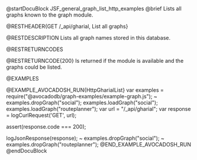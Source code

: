 
@startDocuBlock JSF_general_graph_list_http_examples
@brief Lists all graphs known to the graph module.

@RESTHEADER{GET /_api/gharial, List all graphs}

@RESTDESCRIPTION
Lists all graph names stored in this database.

@RESTRETURNCODES

@RESTRETURNCODE{200}
Is returned if the module is available and the graphs could be listed.

@EXAMPLES

@EXAMPLE_AVOCADOSH_RUN{HttpGharialList}
  var examples = require("@avocadodb/graph-examples/example-graph.js");
~ examples.dropGraph("social");
  examples.loadGraph("social");
  examples.loadGraph("routeplanner");
  var url = "/_api/gharial";
  var response = logCurlRequest('GET', url);

  assert(response.code === 200);

  logJsonResponse(response);
~ examples.dropGraph("social");
~ examples.dropGraph("routeplanner");
@END_EXAMPLE_AVOCADOSH_RUN
@endDocuBlock

